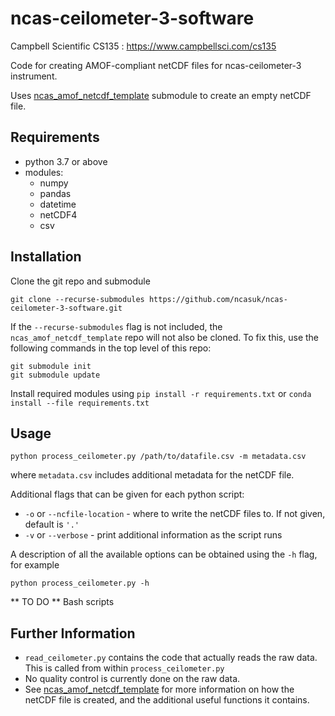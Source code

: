 # ncas-ceilometer-3-software

Campbell Scientific CS135 : https://www.campbellsci.com/cs135 

Code for creating AMOF-compliant netCDF files for ncas-ceilometer-3 instrument.

Uses [ncas_amof_netcdf_template] submodule to create an empty netCDF file.


## Requirements
* python 3.7 or above
* modules:
  * numpy
  * pandas
  * datetime
  * netCDF4
  * csv


## Installation

Clone the git repo and submodule
```
git clone --recurse-submodules https://github.com/ncasuk/ncas-ceilometer-3-software.git
```

If the `--recurse-submodules` flag is not included, the `ncas_amof_netcdf_template` repo will not also be cloned. To fix this, use the following commands in the top level of this repo:
```
git submodule init
git submodule update
```

Install required modules using `pip install -r requirements.txt` or `conda install --file requirements.txt`


## Usage

```
python process_ceilometer.py /path/to/datafile.csv -m metadata.csv
```
where `metadata.csv` includes additional metadata for the netCDF file.

Additional flags that can be given for each python script:
* `-o` or `--ncfile-location` - where to write the netCDF files to. If not given, default is `'.'`
* `-v` or `--verbose` - print additional information as the script runs

A description of all the available options can be obtained using the `-h` flag, for example
```
python process_ceilometer.py -h
```

** TO DO ** 
Bash scripts

## Further Information
* `read_ceilometer.py` contains the code that actually reads the raw data. This is called from within `process_ceilometer.py`
* No quality control is currently done on the raw data.
* See [ncas_amof_netcdf_template] for more information on how the netCDF file is created, and the additional useful functions it contains.



[ncas_amof_netcdf_template]: https://github.com/joshua-hampton/ncas_amof_netcdf_template
